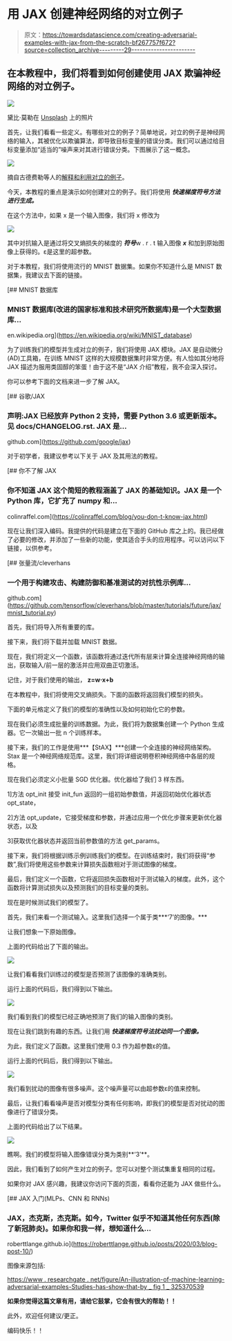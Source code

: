 # 用 JAX 创建神经网络的对立例子

> 原文：<https://towardsdatascience.com/creating-adversarial-examples-with-jax-from-the-scratch-bf267757f672?source=collection_archive---------29----------------------->

## 在本教程中，我们将看到如何创建使用 JAX 欺骗神经网络的对立例子。

![](img/ad4c75de3908792139578d8e7a6162f3.png)

黛比·莫勒在 [Unsplash](https://unsplash.com/s/photos/panda?utm_source=unsplash&utm_medium=referral&utm_content=creditCopyText) 上的照片

首先，让我们看看一些定义。有哪些对立的例子？简单地说，对立的例子是神经网络的输入，其被优化以欺骗算法，即导致目标变量的错误分类。我们可以通过给目标变量添加“适当的”噪声来对其进行错误分类。下图展示了这一概念。

![](img/b4f6d529f76bb30d553c26e40bf251ea.png)

摘自古德费勒等人的[解释和利用对立的例子](https://arxiv.org/abs/1412.6572)。

今天，本教程的重点是演示如何创建对立的例子。我们将使用 ***快速梯度符号方法进行生成。***

在这个方法中，如果 x 是一个输入图像，我们将 x 修改为

![](img/83a7b2beb8339a487c23e8ab5d7e041e.png)

其中对抗输入是通过将交叉熵损失的梯度的 ***符号***w . r . t 输入图像 ***x*** 和加到原始图像上获得的。ε是这里的超参数。

对于本教程，我们将使用流行的 MNIST 数据集。如果你不知道什么是 MNIST 数据集，我建议去下面的链接。

[](https://en.wikipedia.org/wiki/MNIST_database) [## MNIST 数据库

### MNIST 数据库(改进的国家标准和技术研究所数据库)是一个大型数据库…

en.wikipedia.org](https://en.wikipedia.org/wiki/MNIST_database) 

为了训练我们的模型并生成对立的例子，我们将使用 JAX 模块。JAX 是自动微分(AD)工具箱，在训练 MNIST 这样的大规模数据集时非常方便。有人恰如其分地将 JAX 描述为服用类固醇的笨蛋！由于这不是“JAX 介绍”教程，我不会深入探讨。

你可以参考下面的文档来进一步了解 JAX。

[](https://github.com/google/jax) [## 谷歌/JAX

### 声明:JAX 已经放弃 Python 2 支持，需要 Python 3.6 或更新版本。见 docs/CHANGELOG.rst. JAX 是…

github.com](https://github.com/google/jax) 

对于初学者，我建议参考以下关于 JAX 及其用法的教程。

 [## 你不了解 JAX

### 你不知道 JAX 这个简短的教程涵盖了 JAX 的基础知识。JAX 是一个 Python 库，它扩充了 numpy 和…

colinraffel.com](https://colinraffel.com/blog/you-don-t-know-jax.html) 

现在让我们深入编码。我提供的代码是建立在下面的 GitHub 库之上的。我已经做了必要的修改，并添加了一些新的功能，使其适合手头的应用程序。可以访问以下链接，以供参考。

[](https://github.com/tensorflow/cleverhans/blob/master/tutorials/future/jax/mnist_tutorial.py) [## 张量流/cleverhans

### 一个用于构建攻击、构建防御和基准测试的对抗性示例库…

github.com](https://github.com/tensorflow/cleverhans/blob/master/tutorials/future/jax/mnist_tutorial.py) 

首先，我们将导入所有重要的库。

接下来，我们将下载并加载 MNIST 数据。

现在，我们将定义一个函数，该函数将通过迭代所有层来计算全连接神经网络的输出，获取输入/前一层的激活并应用双曲正切激活。

记住，对于我们使用的输出， **z=w⋅x+b**

在本教程中，我们将使用交叉熵损失。下面的函数将返回我们模型的损失。

下面的单元格定义了我们的模型的准确性以及如何初始化它的参数。

现在我们必须生成批量的训练数据。为此，我们将为数据集创建一个 Python 生成器。它一次输出一批 n 个训练样本。

接下来，我们的工作是使用***【StAX】***创建一个全连接的神经网络架构。Stax 是一个神经网络规范库。这里，我们将详细说明卷积神经网络中各层的规格。

现在我们必须定义小批量 SGD 优化器。优化器给了我们 3 样东西。

1]方法 opt_init 接受 init_fun 返回的一组初始参数值，并返回初始优化器状态 opt_state，

2]方法 opt_update，它接受梯度和参数，并通过应用一个优化步骤来更新优化器状态，以及

3]获取优化器状态并返回当前参数值的方法 get_params。

接下来，我们将根据训练示例训练我们的模型。在训练结束时，我们将获得“参数”,我们将使用这些参数来计算损失函数相对于测试图像的梯度。

最后，我们定义一个函数，它将返回损失函数相对于测试输入的梯度。此外，这个函数将计算测试损失以及预测我们的目标变量的类别。

现在是时候测试我们的模型了。

首先，我们来看一个测试输入。这里我们选择一个属于类***‘7’的图像。***

让我们想象一下原始图像。

上面的代码给出了下面的输出。

![](img/f3481365750d6661ff40372f7e758fce.png)

让我们看看我们训练过的模型是否预测了该图像的准确类别。

运行上面的代码后，我们得到以下输出。

![](img/1596eb40e3bb99416c7c01aafad61ab0.png)

我们看到我们的模型已经正确地预测了我们的输入图像的类别。

现在让我们跳到有趣的东西。让我们用 ***快速梯度符号法扰动同一个图像。***

为此，我们定义了函数。这里我们使用 0.3 作为超参数ε的值。

运行上面的代码后，我们得到以下输出。

![](img/f9107399abf4113a9c2cc25f15f1ebb4.png)

我们看到扰动的图像有很多噪声。这个噪声量可以由超参数ε的值来控制。

最后，让我们看看噪声是否对模型分类有任何影响，即我们的模型是否对扰动的图像进行了错误分类。

上面的代码给出了以下结果。

![](img/de94dbb9021a145b9060a5c9a22eb397.png)

瞧啊。我们的模型将输入图像错误分类为类别**‘3’**。

因此，我们看到了如何产生对立的例子。您可以对整个测试集重复相同的过程。

如果你对 JAX 感兴趣，我建议你访问下面的页面，看看你还能为 JAX 做些什么。

[](https://roberttlange.github.io/posts/2020/03/blog-post-10/) [## JAX 入门(MLPs、CNN 和 RNNs)

### JAX，杰克斯，杰克斯。如今，Twitter 似乎不知道其他任何东西(除了新冠肺炎)。如果你和我一样，想知道什么…

roberttlange.github.io](https://roberttlange.github.io/posts/2020/03/blog-post-10/) 

图像来源包括:

[https://www . researchgate . net/figure/An-illustration-of-machine-learning-adversarial-examples-Studies-has-show-that-by _ fig 1 _ 325370539](https://www.researchgate.net/figure/An-illustration-of-machine-learning-adversarial-examples-Studies-have-shown-that-by_fig1_325370539)

**如果你觉得这篇文章有用，请给它鼓掌，它会有很大的帮助！！**

此外，欢迎任何建议/更正。

编码快乐！！